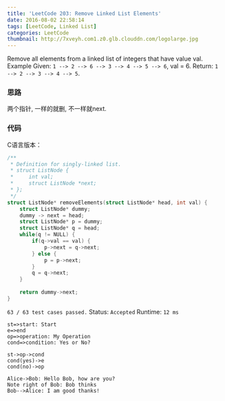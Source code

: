 ```yaml
---
title: 'LeetCode 203: Remove Linked List Elements'
date: 2016-08-02 22:58:14
tags: [LeetCode, Linked List]
categories: LeetCode
thumbnail: http://7xveyh.com1.z0.glb.clouddn.com/logolarge.jpg
---
```

Remove all elements from a linked list of integers that have value val. Example Given: `1 --> 2 --> 6 --> 3 --> 4 --> 5 --> 6`, val = 6. Return: `1 --> 2 --> 3 --> 4 --> 5`. <!--more-->
### 思路
两个指针, 一样的就删, 不一样就next.
### 代码
C语言版本：
``` c
/**
 * Definition for singly-linked list.
 * struct ListNode {
 *     int val;
 *     struct ListNode *next;
 * };
 */
struct ListNode* removeElements(struct ListNode* head, int val) {
    struct ListNode* dummy;
    dummy -> next = head;
    struct ListNode* p = dummy;  
    struct ListNode* q = head;
    while(q != NULL) {  
        if(q->val == val) {  
            p->next = q->next;  
        } else {  
            p = p->next;  
        }  
        q = q->next;  
    }  
          
    return dummy->next; 
}
```
`63 / 63 test cases passed.`
Status: `Accepted`
Runtime: `12 ms`

```flow
st=>start: Start
e=>end
op=>operation: My Operation
cond=>condition: Yes or No?

st->op->cond
cond(yes)->e
cond(no)->op
```
```sequence
Alice->Bob: Hello Bob, how are you?
Note right of Bob: Bob thinks
Bob-->Alice: I am good thanks!
```